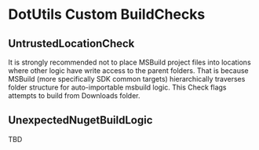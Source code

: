 # DotUtils Custom BuildChecks

## UntrustedLocationCheck
It is strongly recommended not to place MSBuild project files into locations where other logic have write access to the parent folders.
That is because MSBuild (more specifically SDK common targets) hierarchically traverses folder structure for auto-importable msbuild logic.
This Check flags attempts to build from Downloads folder.

## UnexpectedNugetBuildLogic
TBD
